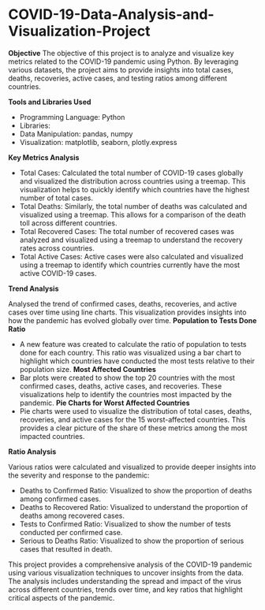 # COVID-19-Data-Analysis-and-Visualization-Project

**Objective**
The objective of this project is to analyze and visualize key metrics related to the COVID-19 pandemic using Python. By leveraging various datasets, the project aims to provide insights into total cases, deaths, recoveries, active cases, and testing ratios among different countries.

**Tools and Libraries Used**
- Programming Language: Python
- Libraries:
- Data Manipulation: pandas, numpy
- Visualization: matplotlib, seaborn, plotly.express

**Key Metrics Analysis**

- Total Cases: Calculated the total number of COVID-19 cases globally and visualized the distribution across countries using a treemap. This visualization helps to quickly identify which countries have the highest number of total cases.
- Total Deaths: Similarly, the total number of deaths was calculated and visualized using a treemap. This allows for a comparison of the death toll across different countries.
- Total Recovered Cases: The total number of recovered cases was analyzed and visualized using a treemap to understand the recovery rates across countries.
- Total Active Cases: Active cases were also calculated and visualized using a treemap to identify which countries currently have the most active COVID-19 cases.

**Trend Analysis**

Analysed the trend of confirmed cases, deaths, recoveries, and active cases over time using line charts. This visualization provides insights into how the pandemic has evolved globally over time.
  **Population to Tests Done Ratio**
  - A new feature was created to calculate the ratio of population to tests done for each country. This ratio was visualized using a bar chart to highlight which countries have conducted the most tests relative to their population size.
**Most Affected Countries**
  - Bar plots were created to show the top 20 countries with the most confirmed cases, deaths, active cases, and recoveries. These visualizations help to identify the countries most impacted by the pandemic.
**Pie Charts for Worst Affected Countries**
  - Pie charts were used to visualize the distribution of total cases, deaths, recoveries, and active cases for the 15 worst-affected countries. This provides a clear picture of the share of these metrics among the most impacted countries.

**Ratio Analysis**

Various ratios were calculated and visualized to provide deeper insights into the severity and response to the pandemic:
- Deaths to Confirmed Ratio: Visualized to show the proportion of deaths among confirmed cases.
- Deaths to Recovered Ratio: Visualized to understand the proportion of deaths among recovered cases.
- Tests to Confirmed Ratio: Visualized to show the number of tests conducted per confirmed case.
- Serious to Deaths Ratio: Visualized to show the proportion of serious cases that resulted in death.

This project provides a comprehensive analysis of the COVID-19 pandemic using various visualization techniques to uncover insights from the data. The analysis includes understanding the spread and impact of the virus across different countries, trends over time, and key ratios that highlight critical aspects of the pandemic.

